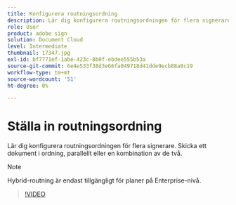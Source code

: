 ```yaml
---
title: Konfigurera routningsordning
description: Lär dig konfigurera routningsordningen för flera signerare
role: User
product: adobe sign
solution: Document Cloud
level: Intermediate
thumbnail: 17347.jpg
exl-id: bf7771ef-1abe-423c-8b0f-ebdee555b53a
source-git-commit: 6e4e533f38d3e66fa049718d41dde9ecb88a8c19
workflow-type: tm+mt
source-wordcount: '51'
ht-degree: 0%

---
```


# Ställa in routningsordning

Lär dig konfigurera routningsordningen för flera signerare. Skicka ett dokument i ordning, parallellt eller en kombination av de två.

>[!NOTE]
>
>Hybrid-routning är endast tillgängligt för planer på Enterprise-nivå.

>[!VIDEO](https://video.tv.adobe.com/v/17347?hidetitle=true)
